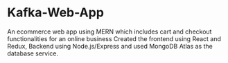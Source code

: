 # Kafka-Web-App
An ecommerce web app using MERN which includes cart and checkout functionalities for an online business
Created the frontend using React and Redux, Backend using Node.js/Express and used MongoDB Atlas as the database service.

